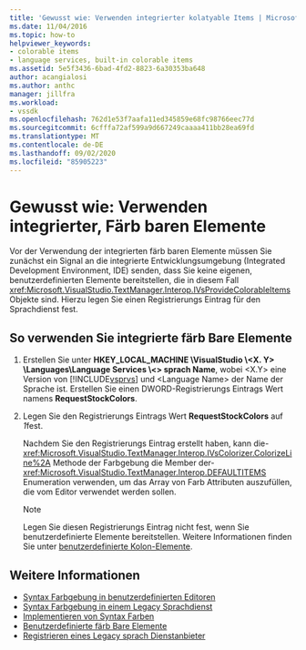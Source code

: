 ```yaml
---
title: 'Gewusst wie: Verwenden integrierter kolatyable Items | Microsoft-Dokumentation'
ms.date: 11/04/2016
ms.topic: how-to
helpviewer_keywords:
- colorable items
- language services, built-in colorable items
ms.assetid: 5e5f3436-6bad-4fd2-8823-6a30353ba648
author: acangialosi
ms.author: anthc
manager: jillfra
ms.workload:
- vssdk
ms.openlocfilehash: 762d1e53f7aafa11ed345859e68fc98766eec77d
ms.sourcegitcommit: 6cfffa72af599a9d667249caaaa411bb28ea69fd
ms.translationtype: MT
ms.contentlocale: de-DE
ms.lasthandoff: 09/02/2020
ms.locfileid: "85905223"
---
```

# <a name="how-to-use-built-in-colorable-items"></a>Gewusst wie: Verwenden integrierter, Färb baren Elemente
Vor der Verwendung der integrierten färb baren Elemente müssen Sie zunächst ein Signal an die integrierte Entwicklungsumgebung (Integrated Development Environment, IDE) senden, dass Sie keine eigenen, benutzerdefinierten Elemente bereitstellen, die in diesem Fall <xref:Microsoft.VisualStudio.TextManager.Interop.IVsProvideColorableItems> Objekte sind. Hierzu legen Sie einen Registrierungs Eintrag für den Sprachdienst fest.

## <a name="to-use-built-in-colorable-items"></a>So verwenden Sie integrierte färb Bare Elemente

1. Erstellen Sie unter **HKEY_LOCAL_MACHINE \VisualStudio \\<X. Y> \Languages\Language Services \\<\> sprach Name**, wobei \<X.Y> eine Version von [!INCLUDE[vsprvs](../../code-quality/includes/vsprvs_md.md)] und \<Language Name> der Name der Sprache ist. Erstellen Sie einen DWORD-Registrierungs Eintrags Wert namens **RequestStockColors**.

2. Legen Sie den Registrierungs Eintrags Wert **RequestStockColors** auf *1*fest.

    Nachdem Sie den Registrierungs Eintrag erstellt haben, kann die- <xref:Microsoft.VisualStudio.TextManager.Interop.IVsColorizer.ColorizeLine%2A> Methode der Farbgebung die Member der- <xref:Microsoft.VisualStudio.TextManager.Interop.DEFAULTITEMS> Enumeration verwenden, um das Array von Farb Attributen auszufüllen, die vom Editor verwendet werden sollen.

   > [!NOTE]
   > Legen Sie diesen Registrierungs Eintrag nicht fest, wenn Sie benutzerdefinierte Elemente bereitstellen. Weitere Informationen finden Sie unter [benutzerdefinierte Kolon-Elemente](../../extensibility/internals/custom-colorable-items.md).

## <a name="see-also"></a>Weitere Informationen
- [Syntax Farbgebung in benutzerdefinierten Editoren](../../extensibility/syntax-coloring-in-custom-editors.md)
- [Syntax Farbgebung in einem Legacy Sprachdienst](../../extensibility/internals/syntax-coloring-in-a-legacy-language-service.md)
- [Implementieren von Syntax Farben](../../extensibility/internals/implementing-syntax-coloring.md)
- [Benutzerdefinierte färb Bare Elemente](../../extensibility/internals/custom-colorable-items.md)
- [Registrieren eines Legacy sprach Dienstanbieter](../../extensibility/internals/registering-a-legacy-language-service2.md)

